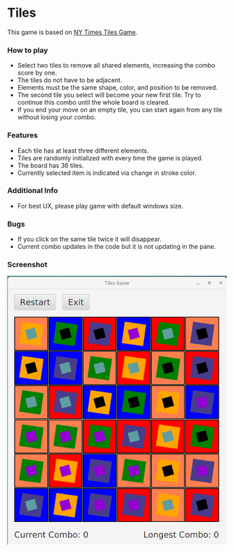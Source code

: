 # Tiles

This game is based on [NY Times Tiles Game](https://www.nytimes.com/puzzles/tiles).

### How to play

* Select two tiles to remove all shared elements, increasing the combo score by one.
* The tiles do not have to be adjacent.
* Elements must be the same shape, color, and position to be removed.
* The second tile you select will become your new first tile.  Try to continue this combo until the whole board is cleared.
* If you end your move on an empty tile, you can start again from any tile without losing your combo.

### Features

* Each tile has at least three different elements.
* Tiles are randomly initialized with every time the game is played.
* The board has 36 tiles.
* Currently selected item is indicated via change in stroke color.

### Additional Info

* For best UX, please play game with default windows size.

### Bugs

* If you click on the same tile twice it will disappear.
* Current combo updates in the code but it is not updating in the pane.

### Screenshot

![](Resources/Tiles1.png)
